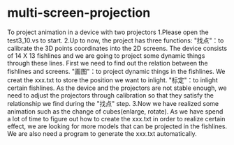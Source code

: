 # multi-screen-projection
To project animation in a device with two projectors
1.Please open the test3_10.vs to start.
2.Up to now, the project has three functions: 
      "找点"：to calibrate the 3D points coordinates into the 2D screens. The device consists of 14 X 13 fishlines and we are going to project some dynamic things through these lines. First we need to find out the relation between the fishlines and screens.
      "画图"：to project dynamic things in the fishlines. We creat the xxx.txt to store the position we want to inlight.
      "标定"：to inlight certain fishlines. As the device and the projectors are not stable enough, we need to adjust the projectors through calibration so that they satisfy the relationship we find during the "找点" step.
3.Now we have realized some animation such as the change of cubes(enlarge, rotate). As we have spend a lot of time to figure out how to create the xxx.txt in order to realize certain effect, we are looking for more models that can be projected in the fishlines. We are also need a program to generate the xxx.txt automatically.
